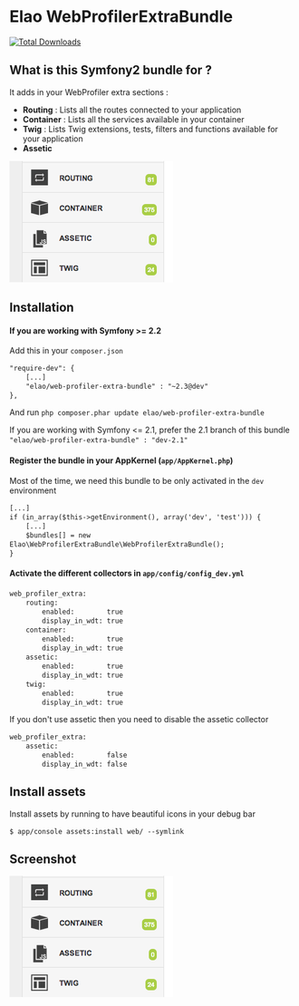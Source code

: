 Elao WebProfilerExtraBundle
============

[![Total Downloads](https://poser.pugx.org/elao/web-profiler-extra-bundle/d/total.png)](https://packagist.org/packages/elao/web-profiler-extra-bundle)



## What is this Symfony2 bundle for ?

It adds in your WebProfiler extra sections :

+ **Routing** : Lists all the routes connected to your application
+ **Container** : Lists all the services available in your container
+ **Twig** : Lists Twig extensions, tests, filters and functions available for your application
+ **Assetic**

![WebProfilerExtraBundle](screen.png "WebProfilerExtraBundle Screenshot")


## Installation

#### If you are working with Symfony >= 2.2

Add this in your `composer.json`

    "require-dev": {
        [...]
        "elao/web-profiler-extra-bundle" : "~2.3@dev"
    },

And run `php composer.phar update elao/web-profiler-extra-bundle`

If you are working with Symfony <= 2.1, prefer the 2.1 branch of this bundle `"elao/web-profiler-extra-bundle" : "dev-2.1"`


#### Register the bundle in your AppKernel (`app/AppKernel.php`)

Most of the time, we need this bundle to be only activated in the `dev` environment

    [...]
    if (in_array($this->getEnvironment(), array('dev', 'test'))) {
        [...]
        $bundles[] = new Elao\WebProfilerExtraBundle\WebProfilerExtraBundle();
    }

#### Activate the different collectors in  `app/config/config_dev.yml`

    web_profiler_extra:
        routing:
            enabled:        true
            display_in_wdt: true
        container:
            enabled:        true
            display_in_wdt: true
        assetic:
            enabled:        true
            display_in_wdt: true
        twig:
            enabled:        true
            display_in_wdt: true

If you don't use assetic then you need to disable the assetic collector

    web_profiler_extra:
        assetic:
            enabled:        false
            display_in_wdt: false

## Install assets

Install assets by running to have beautiful icons in your debug bar

    $ app/console assets:install web/ --symlink

## Screenshot

![Screenshot](screen.png)
